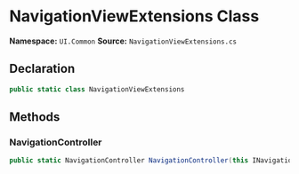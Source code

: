 # NavigationViewExtensions Class

**Namespace:** `UI.Common`
**Source:** `NavigationViewExtensions.cs`

## Declaration

```csharp
public static class NavigationViewExtensions
```

## Methods

### NavigationController

```csharp
public static NavigationController NavigationController(this INavigationView navigationView)
```

